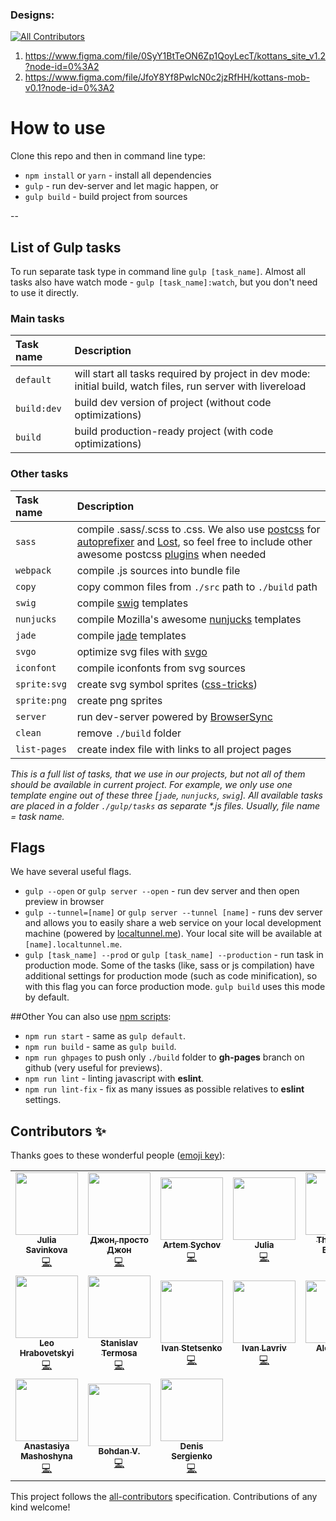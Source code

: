 ### Designs:
<!-- ALL-CONTRIBUTORS-BADGE:START - Do not remove or modify this section -->
[![All Contributors](https://img.shields.io/badge/all_contributors-17-orange.svg?style=flat-square)](#contributors-)
<!-- ALL-CONTRIBUTORS-BADGE:END -->
1. https://www.figma.com/file/0SyY1BtTeON6Zp1QoyLecT/kottans_site_v1.2?node-id=0%3A2
2. https://www.figma.com/file/JfoY8Yf8PwlcN0c2jzRfHH/kottans-mob-v0.1?node-id=0%3A2


# How to use


Clone this repo and then in command line type:

* `npm install` or `yarn` - install all dependencies
* `gulp` - run dev-server and let magic happen, or
* `gulp build` - build project from sources

--

## List of Gulp tasks

To run separate task type in command line `gulp [task_name]`.
Almost all tasks also have watch mode - `gulp [task_name]:watch`, but you don't need to use it directly.

### Main tasks
Task name          | Description                                                      
:------------------|:----------------------------------
`default`          | will start all tasks required by project in dev mode: initial build, watch files, run server with livereload
`build:dev`        | build dev version of project (without code optimizations)
`build`            | build production-ready project (with code optimizations)

### Other tasks
Task name          | Description                                                      
:------------------|:----------------------------------
`sass` 	         | compile .sass/.scss to .css. We also use [postcss](https://github.com/postcss/postcss) for [autoprefixer](https://github.com/postcss/autoprefixer) and [Lost](https://github.com/peterramsing/lost), so feel free to include other awesome postcss [plugins](https://github.com/postcss/postcss#plugins) when needed
`webpack`          | compile .js sources into bundle file
`copy`             | copy common files from `./src` path to `./build` path
`swig`             | compile [swig](http://paularmstrong.github.io/swig/)  templates
`nunjucks`         | compile Mozilla's awesome [nunjucks](https://mozilla.github.io/nunjucks/) templates
`jade`             | compile [jade](http://jade-lang.com/) templates
`svgo`             | optimize svg files with [svgo](https://github.com/svg/svgo)
`iconfont`         | compile iconfonts from svg sources
`sprite:svg`       | create svg symbol sprites ([css-tricks](https://css-tricks.com/svg-sprites-use-better-icon-fonts/))
`sprite:png`       | create png sprites
`server`           | run dev-server powered by [BrowserSync](https://www.browsersync.io/)
`clean`            | remove `./build` folder
`list-pages`       | create index file with links to all project pages

_This is a full list of tasks, that we use in our projects, but not all of them should be available in current project. For example, we only use one template engine out of these three [`jade`, `nunjucks`, `swig`]. All available tasks are placed in a folder `./gulp/tasks` as separate *.js files. Usually, file name = task name._


## Flags

We have several useful flags.

* `gulp --open` or `gulp server --open` - run dev server and then open preview in browser
* `gulp --tunnel=[name]` or `gulp server --tunnel [name]` - runs dev server and allows you to easily share a web service on your local development machine (powered by [localtunnel.me](https://localtunnel.me/)). Your local site will be available at `[name].localtunnel.me`.
* `gulp [task_name] --prod` or `gulp [task_name] --production` - run task in production mode. Some of the tasks (like, sass or js compilation) have additional settings for production mode (such as code minification), so with this flag you can force production mode. `gulp build` uses this mode by default.

##Other
You can also use [npm scripts](https://docs.npmjs.com/misc/scripts):

* `npm run start` - same as `gulp default`.
* `npm run build` - same as `gulp build`.
* `npm run ghpages` to push only `./build` folder to **gh-pages** branch on github (very useful for previews).
* `npm run lint` - linting javascript with **eslint**.
* `npm run lint-fix` - fix as many issues as possible relatives to **eslint** settings.



## Contributors ✨

Thanks goes to these wonderful people ([emoji key](https://allcontributors.org/docs/en/emoji-key)):

<!-- ALL-CONTRIBUTORS-LIST:START - Do not remove or modify this section -->
<!-- prettier-ignore-start -->
<!-- markdownlint-disable -->
<table>
  <tr>
    <td align="center"><a href="http://www.programulya.com"><img src="https://avatars0.githubusercontent.com/u/2372431?v=4" width="100px;" alt=""/><br /><sub><b>Julia Savinkova</b></sub></a><br /><a href="https://github.com/kottans/kottans/commits?author=programulya" title="Code">💻</a></td>
    <td align="center"><a href="https://github.com/sudodoki"><img src="https://avatars3.githubusercontent.com/u/1506905?v=4" width="100px;" alt=""/><br /><sub><b>Джон, просто Джон</b></sub></a><br /><a href="https://github.com/kottans/kottans/commits?author=sudodoki" title="Code">💻</a></td>
    <td align="center"><a href="http://artemsychov.com/"><img src="https://avatars3.githubusercontent.com/u/1478985?v=4" width="100px;" alt=""/><br /><sub><b>Artem Sychov</b></sub></a><br /><a href="https://github.com/kottans/kottans/commits?author=suchov" title="Code">💻</a></td>
    <td align="center"><a href="https://github.com/mayosh"><img src="https://avatars0.githubusercontent.com/u/3317247?v=4" width="100px;" alt=""/><br /><sub><b>Julia</b></sub></a><br /><a href="https://github.com/kottans/kottans/commits?author=mayosh" title="Code">💻</a></td>
    <td align="center"><a href="https://gitter.im"><img src="https://avatars2.githubusercontent.com/u/8518239?v=4" width="100px;" alt=""/><br /><sub><b>The Gitter Badger</b></sub></a><br /><a href="https://github.com/kottans/kottans/commits?author=gitter-badger" title="Code">💻</a></td>
    <td align="center"><a href="http://cv.vradchuk.info"><img src="https://avatars3.githubusercontent.com/u/1470686?v=4" width="100px;" alt=""/><br /><sub><b>Valentyn Radchuk</b></sub></a><br /><a href="https://github.com/kottans/kottans/commits?author=Zaknafeyn" title="Code">💻</a></td>
    <td align="center"><a href="https://github.com/brain-geek"><img src="https://avatars3.githubusercontent.com/u/307982?v=4" width="100px;" alt=""/><br /><sub><b>Oleksandr Rozumii</b></sub></a><br /><a href="https://github.com/kottans/kottans/commits?author=brain-geek" title="Code">💻</a></td>
  </tr>
  <tr>
    <td align="center"><a href="https://github.com/m1n0s"><img src="https://avatars0.githubusercontent.com/u/12004923?v=4" width="100px;" alt=""/><br /><sub><b>Leo Hrabovetskyi</b></sub></a><br /><a href="https://github.com/kottans/kottans/commits?author=m1n0s" title="Code">💻</a></td>
    <td align="center"><a href="https://me.st"><img src="https://avatars1.githubusercontent.com/u/494013?v=4" width="100px;" alt=""/><br /><sub><b>Stanislav Termosa</b></sub></a><br /><a href="https://github.com/kottans/kottans/commits?author=termosa" title="Code">💻</a></td>
    <td align="center"><a href="https://github.com/firec0der"><img src="https://avatars1.githubusercontent.com/u/11492412?v=4" width="100px;" alt=""/><br /><sub><b>Ivan Stetsenko</b></sub></a><br /><a href="https://github.com/kottans/kottans/commits?author=firec0der" title="Code">💻</a></td>
    <td align="center"><a href="https://github.com/lavriv92"><img src="https://avatars2.githubusercontent.com/u/2587946?v=4" width="100px;" alt=""/><br /><sub><b>Ivan Lavriv</b></sub></a><br /><a href="https://github.com/kottans/kottans/commits?author=lavriv92" title="Code">💻</a></td>
    <td align="center"><a href="https://github.com/kwalx"><img src="https://avatars0.githubusercontent.com/u/19335102?v=4" width="100px;" alt=""/><br /><sub><b>Alexander</b></sub></a><br /><a href="https://github.com/kottans/kottans/commits?author=kwalx" title="Code">💻</a></td>
    <td align="center"><a href="https://github.com/MarinaZadoyanchuk"><img src="https://avatars0.githubusercontent.com/u/8450971?v=4" width="100px;" alt=""/><br /><sub><b>Marina</b></sub></a><br /><a href="https://github.com/kottans/kottans/commits?author=MarinaZadoyanchuk" title="Code">💻</a></td>
    <td align="center"><a href="https://github.com/cwayfinder"><img src="https://avatars0.githubusercontent.com/u/355902?v=4" width="100px;" alt=""/><br /><sub><b>Taras Hupalo</b></sub></a><br /><a href="https://github.com/kottans/kottans/commits?author=cwayfinder" title="Code">💻</a></td>
  </tr>
  <tr>
    <td align="center"><a href="https://github.com/AMashoshyna"><img src="https://avatars0.githubusercontent.com/u/17703790?v=4" width="100px;" alt=""/><br /><sub><b>Anastasiya Mashoshyna</b></sub></a><br /><a href="https://github.com/kottans/kottans/commits?author=AMashoshyna" title="Code">💻</a></td>
    <td align="center"><a href="https://g3d.dev/"><img src="https://avatars3.githubusercontent.com/u/859210?v=4" width="100px;" alt=""/><br /><sub><b>Bohdan V.</b></sub></a><br /><a href="https://github.com/kottans/kottans/commits?author=g3d" title="Code">💻</a></td>
    <td align="center"><a href="https://github.com/zxftr45"><img src="https://avatars1.githubusercontent.com/u/4060982?v=4" width="100px;" alt=""/><br /><sub><b>Denis Sergienko</b></sub></a><br /><a href="https://github.com/kottans/kottans/commits?author=zxftr45" title="Code">💻</a></td>
  </tr>
</table>

<!-- markdownlint-enable -->
<!-- prettier-ignore-end -->
<!-- ALL-CONTRIBUTORS-LIST:END -->

This project follows the [all-contributors](https://github.com/all-contributors/all-contributors) specification. Contributions of any kind welcome!